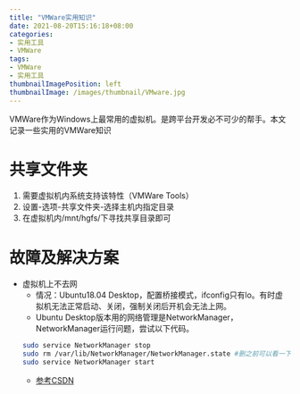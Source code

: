 ```yaml
---
title: "VMWare实用知识"
date: 2021-08-20T15:16:18+08:00
categories:
- 实用工具
- VMWare
tags:
- VMWare
- 实用工具
thumbnailImagePosition: left
thumbnailImage: /images/thumbnail/VMware.jpg
---
```

VMWare作为Windows上最常用的虚拟机。是跨平台开发必不可少的帮手。本文记录一些实用的VMWare知识
<!--more-->
# 共享文件夹
1. 需要虚拟机内系统支持该特性（VMWare Tools）
2. 设置-选项-共享文件夹-选择主机内指定目录
3. 在虚拟机内/mnt/hgfs/下寻找共享目录即可
# 故障及解决方案
- 虚拟机上不去网
    - 情况：Ubuntu18.04 Desktop，配置桥接模式，ifconfig只有lo。有时虚拟机无法正常启动、关闭，强制关闭后开机会无法上网。
    - Ubuntu Desktop版本用的网络管理是NetworkManager，NetworkManager运行问题，尝试以下代码。
    ```bash
    sudo service NetworkManager stop
    sudo rm /var/lib/NetworkManager/NetworkManager.state #删之前可以看一下里面enable应该是false
    sudo service NetworkManager start
    ```
    - [参考CSDN](https://blog.csdn.net/leadingsci/article/details/80873542)
